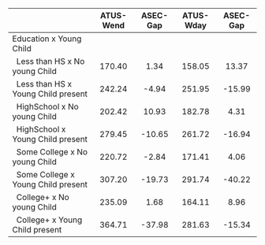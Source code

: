 
|                      |    ATUS-Wend |     ASEC-Gap |    ATUS-Wday |     ASEC-Gap |
| -------------------- | :----------: | :----------: | :----------: | :----------: |
| Education x Young Child |              |              |              |              |
| &nbsp;&nbsp;Less than HS x No young Child |       170.40 |         1.34 |       158.05 |        13.37 |
| &nbsp;&nbsp;Less than HS x Young Child present |       242.24 |        -4.94 |       251.95 |       -15.99 |
| &nbsp;&nbsp;HighSchool x No young Child |       202.42 |        10.93 |       182.78 |         4.31 |
| &nbsp;&nbsp;HighSchool x Young Child present |       279.45 |       -10.65 |       261.72 |       -16.94 |
| &nbsp;&nbsp;Some College x No young Child |       220.72 |        -2.84 |       171.41 |         4.06 |
| &nbsp;&nbsp;Some College x Young Child present |       307.20 |       -19.73 |       291.74 |       -40.22 |
| &nbsp;&nbsp;College+ x No young Child |       235.09 |         1.68 |       164.11 |         8.96 |
| &nbsp;&nbsp;College+ x Young Child present |       364.71 |       -37.98 |       281.63 |       -15.34 |


